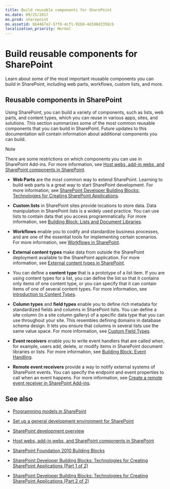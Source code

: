 ```yaml
---
title: Build reusable components for SharePoint
ms.date: 09/25/2017
ms.prod: sharepoint
ms.assetid: bb4467e2-57f0-4cf1-91b8-4d3d8d2358cb
localization_priority: Normal
---
```



# Build reusable components for SharePoint
Learn about some of the most important reusable components you can build in SharePoint, including web parts, workflows, custom lists, and more.
## Reusable components in SharePoint
<a name="SP15Reusecomp_Reusable"> </a>

Using SharePoint, you can build a variety of components, such as lists, web parts, and content types, which you can reuse in various apps, sites, and solutions. This section summarizes some of the most common reusable components that you can build in SharePoint. Future updates to this documentation will contain information about additional components you can build.
  
    
> [!NOTE]
> There are some restrictions on which components you can use in SharePoint Add-ins. For more information, see  [Host webs, add-in webs, and SharePoint components in SharePoint](https://msdn.microsoft.com/library/b791cdf5-8aa2-47fa-bc4c-aee437354759%28Office.15%29.aspx). 
  
    
    


- **Web Parts** are the most common way to extend SharePoint. Learning to build web parts is a great way to start SharePoint development. For more information, see [SharePoint Developer Building Blocks: Technologies for Creating SharePoint Applications](https://msdn.microsoft.com/library/138422cf-c140-466a-bcd8-cacba51ef886%28Office.15%29.aspx#bb2_WebParts).
    
  
- **Custom lists** in SharePoint sites provide locations to store data. Data manipulation in SharePoint lists is a widely used practice. You can use lists to contain data that you access programmatically. For more information, see [Building Block: Lists and Document Libraries](https://msdn.microsoft.com/library/16da8f64-f53b-4490-8636-db0e4d7a6912%28Office.15%29.aspx).
    
  
- **Workflows** enable you to codify and standardize business processes, and are one of the essential tools for implementing certain scenarios. For more information, see [Workflows in SharePoint](workflows-in-sharepoint.md).
    
  
- **External content types** make data from outside the SharePoint deployment available to the SharePoint application. For more information, see [External content types in SharePoint](external-content-types-in-sharepoint.md).
    
  
- You can define a **content type** that is a prototype of a list item. If you are using content types for a list, you can define the list so that it contains only items of one content type, or you can specify that it can contain items of one of several content types. For more information, see [Introduction to Content Types](https://msdn.microsoft.com/library/a345a6c5-7031-46ab-a2c2-37bedc3012f4%28Office.15%29.aspx).
    
  
- **Column types** and **field types** enable you to define rich metadata for standardized fields and columns in SharePoint lists. You can define a site column (in a site column gallery) of a specific data type that you can use throughout your site. This resembles defining domains in database schema design. It lets you ensure that columns in several lists use the same value space. For more information, see [Custom Field Types](https://msdn.microsoft.com/library/1345b345-226d-443a-918f-af123a3c7b13%28Office.15%29.aspx).
    
  
- **Event receivers** enable you to write event handlers that are called when, for example, users add, delete, or modify items in SharePoint document libraries or lists. For more information, see [Building Block: Event Handling](https://msdn.microsoft.com/library/212cf488-43cb-4250-82d5-3b962b6e56e6%28Office.15%29.aspx).
    
  
- **Remote event receivers** provide a way to notify external systems of SharePoint events. You can specify the endpoint and event properties to call when an event happens. For more information, see [Create a remote event receiver in SharePoint Add-ins](https://msdn.microsoft.com/library/628c6103-52f9-4d85-9464-4a6862b36640%28Office.15%29.aspx).
    
  

## See also
<a name="SP15Reusecomp_AddRes"> </a>


-  [Programming models in SharePoint](programming-models-in-sharepoint.md)
    
  
-  [Set up a general development environment for SharePoint](set-up-a-general-development-environment-for-sharepoint.md)
    
  
-  [SharePoint development overview](sharepoint-development-overview.md)
    
  
-  [Host webs, add-in webs, and SharePoint components in SharePoint](https://msdn.microsoft.com/library/b791cdf5-8aa2-47fa-bc4c-aee437354759%28Office.15%29.aspx)
    
  
-  [SharePoint Foundation 2010 Building Blocks](https://msdn.microsoft.com/library/0d7f5106-dcbd-442e-9907-d28a323bbe11%28Office.15%29.aspx)
    
  
-  [SharePoint Developer Building Blocks: Technologies for Creating SharePoint Applications (Part 1 of 2)](https://msdn.microsoft.com/library/7ef04158-d149-4301-ab91-4617677eefc4%28Office.15%29.aspx)
    
  
-  [SharePoint Developer Building Blocks: Technologies for Creating SharePoint Applications (Part 2 of 2)](https://msdn.microsoft.com/library/138422cf-c140-466a-bcd8-cacba51ef886%28Office.15%29.aspx)
    
  


